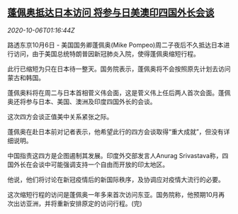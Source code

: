 <!--1601947395000-->
[蓬佩奥抵达日本访问 将参与日美澳印四国外长会谈](https://cn.reuters.com/article/us-pompeo-jp-visit-1006-idCNKBS26R040)
------

<div><i>2020-10-06T01:16:44Z</i></div><p>路透东京10月6日 - 美国国务卿蓬佩奥(Mike Pompeo)周二子夜后不久抵达日本进行访问，由于美国总统特朗普因新冠肺炎入院，使得蓬佩奥缩短行程。</p><p>此行已缩短为只在日本待一整天。国务院表示，蓬佩奥将不会按照原先计划去访问蒙古和韩国。</p><p>蓬佩奥料将在周二与日本首相菅义伟会面，这是菅义伟上任后两人首次会面。蓬佩奥还将参与日本、美国、澳洲及印度四国外长的会谈。</p><p>这次四方会谈正值美中关系紧张之际。</p><p>蓬佩奥在赴日本前对记者表示，他希望此行的四方会谈取得“重大成就”，但没有详细说明。</p><p>中国指责这四方是企图遏制其发展。印度外交部发言人Anurag Srivastava称，四国外长在会谈中可能强调支持一个自由而开放的印太地区。</p><p>他说，他们将讨论在新冠疫情后的新国际秩序，及协调应对疫情大流行的必要。</p><p>这次缩短行程的访问是蓬佩奥一年多来首次访问东亚。国务院称，他预期10月再次出访亚洲，并将重新安排原定的访问行程。(完)</p>
